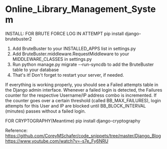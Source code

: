 # Online_Library_Management_System

INSTALL:
FOR BRUTE FORCE LOG IN ATTEMPT
pip install django-brutebuster2

1. Add BruteBuster to your INSTALLED_APPS list in settings.py
2. Add BruteBuster.middleware.RequestMiddleware to your MIDDLEWARE_CLASSES in settings.py
3. Run python manage.py migrate --run-syncdb to add the BruteBuster table to your database
4. That's it! Don't forget to restart your server, if needed.

If everything is working properly, you should see a Failed attempts table in the Django admin interface. Whenever a failed login is detected, the Failures counter for the respective Username/IP address combo is incremented. If the counter goes over a certain threshold (called BB_MAX_FAILURES), login attempts for this User and IP are blocked until BB_BLOCK_INTERVAL (minutes) passes without a failed login.



FOR CRYPTOGRAPHY(Meantime)
pip install django-cryptography


Reference:
https://github.com/CoreyMSchafer/code_snippets/tree/master/Django_Blog
https://www.youtube.com/watch?v=-s7e_Fy6NRU
